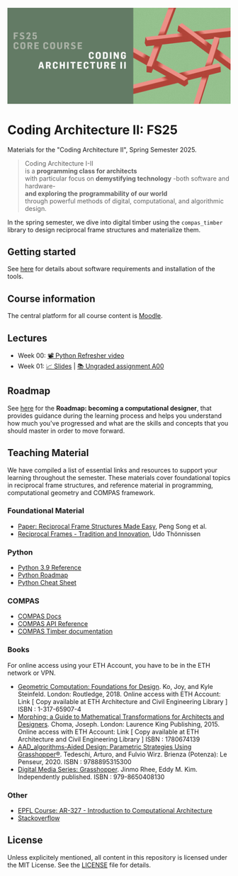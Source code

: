 ![Poster](/.static/caii-banner_fs25.jpg)

# Coding Architecture II: FS25

Materials for the "Coding Architecture II", Spring Semester 2025.

> Coding Architecture I-II<br>
> is a **programming class for architects**<br>
> with particular focus on **demystifying technology**
> -both software and hardware-<br>
> **and exploring the programmability of our world**<br>
> through powerful methods of digital, computational, and algorithmic design.

In the spring semester, we dive into digital timber using the `compas_timber` library to design reciprocal frame structures and materialize them.

## Getting started

See [here](/getting-started/README.md) for details about software requirements and installation of the tools.

## Course information

The central platform for all course content is [Moodle](https://moodle-app2.let.ethz.ch/course/view.php?id=24557).

## Lectures

* Week 00: [📽️ Python Refresher video](https://youtu.be/RVdyx8F6A0c)
* Week 01: [📈 Slides](...) | [📚 Ungraded assignment A00](assignments/a00-ungraded-assignment/README.md)

## Roadmap

See [here](roadmap/README.md) for the **Roadmap: becoming a computational designer**,
that provides guidance during the learning process and helps you understand how much
you've progressed and what are the skills and concepts that you should master in order
to move forward.

## Teaching Material

We have compiled a list of essential links and resources to support your learning throughout the semester. These materials cover foundational topics in reciprocal frame structures, and reference material in programming, computational geometry and COMPAS framework.

### Foundational Material

- [Paper: Reciprocal Frame Structures Made Easy](https://sutd-cgl.github.io/supp/Publication/papers/2013-SIGGRAPH-RFStructure.pdf), Peng Song et al.
- [Reciprocal Frames - Tradition and Innovation](https://archive.arch.ethz.ch/verlag/publications/hebelstabwerke--reciprocal-frameworks.html), Udo Thönnissen

### Python

- [Python 3.9 Reference](https://docs.python.org/3.9/)
- [Python Roadmap](https://roadmap.sh/python)
- [Python Cheat Sheet](https://learnxinyminutes.com/docs)

### COMPAS

- [COMPAS Docs](https://compas.dev/compas/2.9.1)
- [COMPAS API Reference](https://compas.dev/compas/2.9.1/api/index.html)
- [COMPAS Timber documentation](https://gramaziokohler.github.io/compas_timber/latest/)

### Books

For online access using your ETH Account, you have to be in the ETH network or VPN.

- [Geometric Computation: Foundations for Design](https://www.taylorfrancis.com/books/mono/10.4324/9781315765983/geometric-computation-foundations-design-joy-ko-kyle-steinfeld). Ko, Joy, and Kyle Steinfeld. London: Routledge, 2018.
Online access with ETH Account: Link
[ Copy available at ETH Architecture and Civil Engineering Library ]  ISBN : 1-317-65907-4
- [Morphing: a Guide to Mathematical Transformations for Architects and Designers](https://www.oreilly.com/library-access/?next=/library/view/morphing/9781780677224/). Choma, Joseph. London: Laurence King Publishing, 2015.
Online access with ETH Account: Link
[ Copy available at ETH Architecture and Civil Engineering Library ] ISBN : 1780674139
- [AAD_algorithms-Aided Design: Parametric Strategies Using Grasshopper®](https://www.arturotedeschi.com/books). Tedeschi, Arturo, and Fulvio Wirz.  Brienza (Potenza): Le Penseur, 2020.
ISBN : 9788895315300
- [Digital Media Series: Grasshopper](https://www.jinmorhee.net/jinmorhee_2-multiimage/dmsgrasshopper.html). Jinmo Rhee, Eddy M. Kim. Independently published. ISBN :  979-8650408130


### Other
- [EPFL Course: AR-327 - Introduction to Computational Architecture](https://ibois-epfl.github.io/AR-327-Introduction-to-computational-architecture/)
- [Stackoverflow](https://stackoverflow.com)


## License

Unless explicitely mentioned, all content in this repository is licensed under the MIT License. See the [LICENSE](LICENSE) file for details.